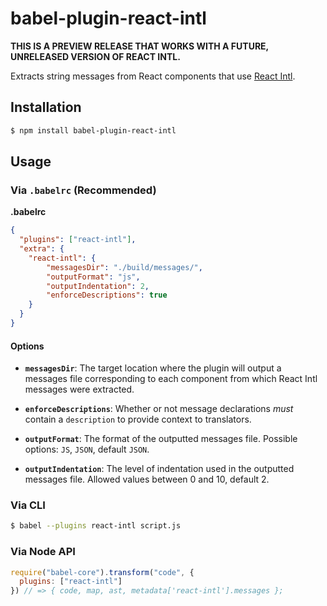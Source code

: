 # babel-plugin-react-intl

**THIS IS A PREVIEW RELEASE THAT WORKS WITH A FUTURE, UNRELEASED VERSION OF REACT INTL.**

Extracts string messages from React components that use [React Intl][].

## Installation

```sh
$ npm install babel-plugin-react-intl
```

## Usage

### Via `.babelrc` (Recommended)

**.babelrc**

```json
{
  "plugins": ["react-intl"],
  "extra": {
    "react-intl": {
        "messagesDir": "./build/messages/",
        "outputFormat": "js",
        "outputIndentation": 2,
        "enforceDescriptions": true
    }
  }
}
```

#### Options

- **`messagesDir`**: The target location where the plugin will output a messages file corresponding to each component from which React Intl messages were extracted.

- **`enforceDescriptions`**: Whether or not message declarations _must_ contain a `description` to provide context to translators.

- **`outputFormat`**: The format of the outputted messages file. Possible options: `JS`, `JSON`, default `JSON`.

- **`outputIndentation`**: The level of indentation used in the outputted messages file. Allowed values between 0 and 10, default 2.

### Via CLI

```sh
$ babel --plugins react-intl script.js
```

### Via Node API

```javascript
require("babel-core").transform("code", {
  plugins: ["react-intl"]
}) // => { code, map, ast, metadata['react-intl'].messages };
```


[React Intl]: http://formatjs.io/react/
